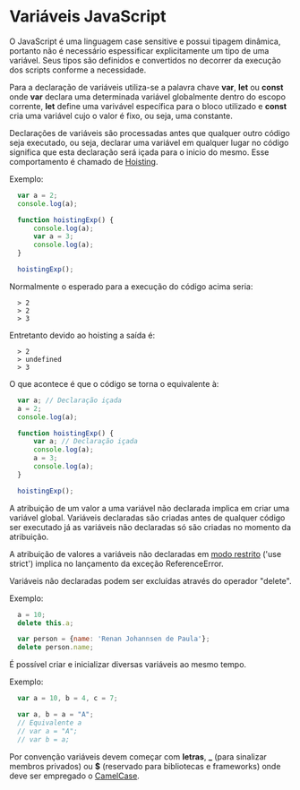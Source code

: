 # Variáveis JavaScript

O JavaScript é uma linguagem case sensitive e possui tipagem dinâmica, portanto não é necessário espessificar explicitamente um tipo de uma variável. Seus tipos são definidos e convertidos no decorrer da execução dos scripts conforme a necessidade.

Para a declaração de variáveis utiliza-se a palavra chave **var**, **let** ou **const** onde **var** declara uma determinada variável globalmente dentro do escopo corrente, **let** define uma varivável específica para o bloco utilizado e **const** cria uma variável cujo o valor é fixo, ou seja, uma constante.

Declarações de variáveis são processadas antes que qualquer outro código seja executado, ou seja, declarar uma variável em qualquer lugar no código significa que esta declaração será içada para o inicio do mesmo. Esse comportamento é chamado de [Hoisting](http://www.w3schools.com/js/js_hoisting.asp).

Exemplo:

```js
  var a = 2;
  console.log(a);

  function hoistingExp() {
      console.log(a);
      var a = 3;
      console.log(a);
  }

  hoistingExp();
```

Normalmente o esperado para a execução do código acima seria:

```console
  > 2
  > 2
  > 3
```

Entretanto devido ao hoisting a saída é:

```console
  > 2
  > undefined
  > 3
```

O que acontece é que o código se torna o equivalente à:

```js
  var a; // Declaração içada
  a = 2;
  console.log(a);

  function hoistingExp() {
      var a; // Declaração içada
      console.log(a);
      a = 3;
      console.log(a);
  }

  hoistingExp();
```

A atribuição de um valor a uma variável não declarada implica em criar uma variável global. Variáveis declaradas são criadas antes de qualquer código ser executado já as variáveis não declaradas só são criadas no momento da atribuição.

A atribuição de valores a variáveis não declaradas em [modo restrito](http://www.w3schools.com/js/js_strict.asp) ('use strict') implica no lançamento da exceção ReferenceError.

Variáveis não declaradas podem ser excluídas através do operador "delete".

Exemplo:

```js
  a = 10;
  delete this.a;

  var person = {name: 'Renan Johannsen de Paula'};
  delete person.name;
```

É possível criar e inicializar diversas variáveis ao mesmo tempo.

Exemplo:

```js
  var a = 10, b = 4, c = 7;
```

```js
  var a, b = a = "A";
  // Equivalente a
  // var a = "A";
  // var b = a;
```

Por convenção variáveis devem começar com **letras**, **_** (para sinalizar membros privados) ou **$** (reservado para bibliotecas e frameworks) onde deve ser empregado o [CamelCase](https://pt.wikipedia.org/wiki/CamelCase).
